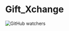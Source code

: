 # Gift_Xchange
<img alt="GitHub watchers" src="https://img.shields.io/github/watchers/tasvirrupareliya/Gift_Xchange?label=Visitor%20Count&style=flat">

